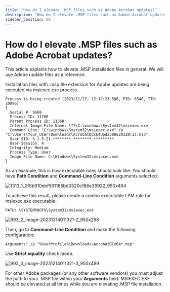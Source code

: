 ```yaml
---
title: "How do I elevate .MSP files such as Adobe Acrobat updates?"
description: "How do I elevate .MSP files such as Adobe Acrobat updates?"
sidebar_position: 90
---
```


# How do I elevate .MSP files such as Adobe Acrobat updates?

This article explains how to elevate .MSP installation files in general. We will use Adobe update
files as a reference.

Installation files with .msp file extension for Adobe updates are being executed via msiexec.exe
process.

```
Process is being created (2023/11/27, 12:12:23.586, PID: 6540, TID: 10096)
{
  Serial #: 9668
  Process ID: 11760
  Parent Process ID: 11560
  Internal Image File Name: \??\C:\windows\System32\msiexec.exe
  Command Line: "C:\windows\System32\msiexec.exe" /p "C:\Users\Your_User\Downloads\AcrobatDCx64Upd2300620320(1).msp"
  User SID: S-1-5-21-********-********-*********
  User Session: 4
  Integrity: Medium
  Process Type: User
  Image File Name: C:\Windows\System32\msiexec.exe
}

```

As an example, this is how executable rules should look like. You should have **Path Condition** and
**Command-Line Condition** arguments selected:

![1313_1_0f8b910ebf561185bd3320c186e39922_950x494](/images/endpointpolicymanager/leastprivilege/elevate/1313_1_0f8b910ebf561185bd3320c186e39922_950x494.webp)

To achieve this result, please create a combo executable LPM rule for msiexec.exe executable:

```
PATH: %SYSTEMROOT%\System32\msiexec.exe
```

![993_2_image-20231214011321-2_950x298](/images/endpointpolicymanager/leastprivilege/elevate/993_2_image-20231214011321-2_950x298.webp)

Then, go to **Command-Line Condition** and make the following configuration:

```
Arguments: /p "%UserProfile%\Downloads\AcrobatDCx64*.msp"
```

Use **Strict equality** check mode.

![993_3_image-20231214011321-3_950x499](/images/endpointpolicymanager/leastprivilege/elevate/993_3_image-20231214011321-3_950x499.webp)

For other Adobe packages (or any other software vendors) you must adjust the path to your .MSP file
within your **Arguments** field. MSIEXEC.EXE should be elevated at all times while you are elevating
.MSP file installation.
